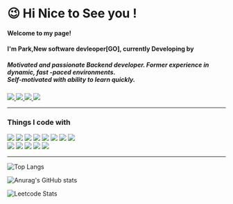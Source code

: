 <h1><b>😉</b> Hi Nice to See you !</h1>
<h4>Welcome to my page! </h3>
<h4>I'm Park,New software devleoper[GO], currently Developing by </h4>
<h5>Motivated and passionate Backend developer. Former experience in dynamic, fast -paced environments.</br>
Self-motivated with ability to learn quickly.</h5>
<div>
    <a href="mailto:"park.guiwoo@hotmail.com" target="_blank">
      <img src="https://img.shields.io/badge/Emai-black?style=flat-square&logo=MicrosoftOutlook&logoColor=white"/>
    </a>
    <a href="https://guiwoo.tistory.com/" target="_blank">
      <img src="https://img.shields.io/badge/Tistory-black?style=flat-square&logo=Tistory&logoColor=white"/>
    </a>
    <a href="https://plucky-fireplace-e4d.notion.site/0207d19a613d4d3db5ac06830f123184" target="_blank">
      <img src="https://img.shields.io/badge/portfolio-black?style=flat-square&logo=Notion&logoColor=white" />
    </a>
    <a href="https://guiwoo.netlify.app/" target="_blank">
      <img src="https://img.shields.io/badge/My%20Journey-black?style=flat-square&logo=EthiopianAirlines&logoColor=white">
    </a>
</div>
<hr/>
<h3>Things I code with</h1>
<section>
  <div>
  <img src="https://img.shields.io/badge/Java-ED8B00?style=flat-square&logo=java&logoColor=white"/>
  <img src="https://img.shields.io/badge/Spring-1da53f?style=flat-square&logo=spring&logoColor=white" />
  <img src="https://camo.githubusercontent.com/533da8800843b57b91a3227ce7d151ca865a0eeaae675715e209c0092314fa96/68747470733a2f2f696d672e736869656c64732e696f2f62616467652f2d52656163742d3435623864383f7374796c653d666c61742d737175617265266c6f676f3d7265616374266c6f676f436f6c6f723d7768697465" />
  <img src="https://camo.githubusercontent.com/d60afb008bc0bcde7ea8720637928cb02c0f9a6d795dad7382f688a17e7515de/68747470733a2f2f696d672e736869656c64732e696f2f62616467652f2d547970655363726970742d3030374143433f7374796c653d666c61742d737175617265266c6f676f3d74797065736372697074266c6f676f436f6c6f723d7768697465" />
  <img src="https://camo.githubusercontent.com/d7a4d24429861efcc537d81b833623ff3d3679477fc40bdc4327287390886e4d/68747470733a2f2f696d672e736869656c64732e696f2f62616467652f2d41706f6c6c6f2532304772617068514c2d3331314338373f7374796c653d666c61742d737175617265266c6f676f3d61706f6c6c6f2d6772617068716c266c6f676f436f6c6f723d7768697465"/>
  <img src="https://camo.githubusercontent.com/f0b95394ffc005b03c6f4fdad0c7acc8e6a4007f5bf1508aa684fffcd1191aa2/68747470733a2f2f696d672e736869656c64732e696f2f62616467652f2d4865726f6b752d3433303039383f7374796c653d666c61742d737175617265266c6f676f3d6865726f6b75266c6f676f436f6c6f723d7768697465" />
  <img src="https://camo.githubusercontent.com/0d98e275bc8818697fbcbe9a978a94cb9485f73e228f26fc4667b4fab5647203/68747470733a2f2f696d672e736869656c64732e696f2f62616467652f2d4772617068514c2d4531303039383f7374796c653d666c61742d737175617265266c6f676f3d6772617068716c266c6f676f436f6c6f723d7768697465" />
  <img src="https://camo.githubusercontent.com/a3a32f8641c857c7b7ad06392edb3e88f54fc4f68d956f8105d1eff7447c714a/68747470733a2f2f696d672e736869656c64732e696f2f62616467652f2d5374796c65645f436f6d706f6e656e74732d6462373039323f7374796c653d666c61742d737175617265266c6f676f3d7374796c65642d636f6d706f6e656e7473266c6f676f436f6c6f723d7768697465"/>
  </div>
  <div>
    <img src="https://img.shields.io/badge/Python-3776AB?style=flat-square&logo=python&logoColor=white" />
    <img src="https://img.shields.io/badge/Django-092E20?style=flat-square&logo=django&logoColor=white" />
    <img src="https://img.shields.io/badge/GO-3498DB?style=flat-square&logo=go&logoColor=white" />
    <img src="https://camo.githubusercontent.com/425d14e7ceaf18d8bb8e9bf17cd1a270c928c888b9ee4abe84a3bc8a5b3122fe/68747470733a2f2f696d672e736869656c64732e696f2f62616467652f2d4e6f64656a732d3433383533643f7374796c653d666c61742d737175617265266c6f676f3d4e6f64652e6a73266c6f676f436f6c6f723d7768697465" />
    <img src="https://camo.githubusercontent.com/7f8b6716845b5d9cd69f8ce04e587bb955f45040549f33cbd5e9baf464ae5e7e/68747470733a2f2f696d672e736869656c64732e696f2f62616467652f2d4e6573744a732d6561323834353f7374796c653d666c61742d737175617265266c6f676f3d6e6573746a73266c6f676f436f6c6f723d7768697465" />
    <br/>
  </div>
</section>
<hr/>

![Top Langs](https://github-readme-stats.vercel.app/api/top-langs/?username=guiwoo&hide=css,html&layout=compact&theme=gruvbox)

![Anurag's GitHub stats](https://github-readme-stats.vercel.app/api?username=Guiwoo&show_icons=true&theme=gruvbox)

![Leetcode Stats](https://leetcode.card.workers.dev/?username=Guiwoo&theme=nord&font=patrick_hand&show_rank=false)

<!---
Guiwoo/Guiwoo is a ✨ special ✨ repository because its `README.md` (this file) appears on your GitHub profile.
You can click the Preview link to take a look at your changes.
--->
